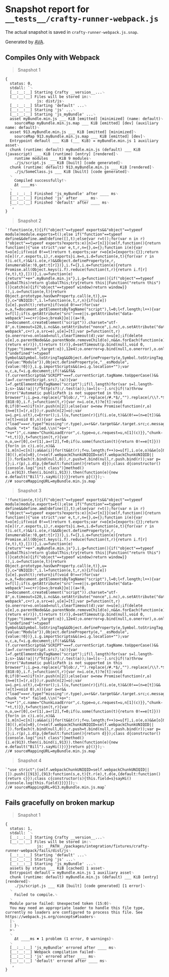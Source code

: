 # Snapshot report for `__tests__/crafty-runner-webpack.js`

The actual snapshot is saved in `crafty-runner-webpack.js.snap`.

Generated by [AVA](https://avajs.dev).

## Compiles Only with Webpack

> Snapshot 1

    {
      status: 0,
      stdall: `␊
      [__:__:__] Starting Crafty __version__...␊
      [__:__:__] Files will be stored in:␊
                  js: dist/js␊
      [__:__:__] Starting 'default' ...␊
      [__:__:__] Starting 'js' ...␊
      [__:__:__] Starting 'js_myBundle' ...␊
      asset myBundle.min.js ___ KiB [emitted] [minimized] (name: default)␊
        sourceMap myBundle.min.js.map ___ KiB [emitted] [dev] (auxiliary name: default)␊
      asset 913.myBundle.min.js ___ KiB [emitted] [minimized]␊
        sourceMap 913.myBundle.min.js.map ___ KiB [emitted] [dev]␊
      Entrypoint default ___ KiB (___ KiB) = myBundle.min.js 1 auxiliary asset␊
      chunk (runtime: default) myBundle.min.js (default) ___ KiB (javascript) ___ KiB (runtime) [entry] [rendered]␊
        runtime modules ___ KiB 9 modules␊
        ./js/script.js ___ KiB [built] [code generated]␊
      chunk (runtime: default) 913.myBundle.min.js ___ KiB [rendered]␊
        ./js/SomeClass.js ___ KiB [built] [code generated]␊
      ␊
        Compiled successfully!␊
        Δt ____ms␊
      ␊
      [__:__:__] Finished 'js_myBundle' after ____ ms␊
      [__:__:__] Finished 'js' after ____ ms␊
      [__:__:__] Finished 'default' after ____ ms␊
      `,
    }

> Snapshot 2

    `!function(e,t){if("object"==typeof exports&&"object"==typeof module)module.exports=t();else if("function"==typeof define&&define.amd)define([],t);else{var r=t();for(var n in r)("object"==typeof exports?exports:e)[n]=r[n]}}(self,function(){return function(){"use strict";var e,t,r,n={},o={};function i(e){var t=o[e];if(void 0!==t)return t.exports;var r=o[e]={exports:{}};return n[e](r,r.exports,i),r.exports}i.m=n,i.d=function(e,t){for(var r in t)i.o(t,r)&&!i.o(e,r)&&Object.defineProperty(e,r,{enumerable:!0,get:t[r]})},i.f={},i.e=function(e){return Promise.all(Object.keys(i.f).reduce(function(t,r){return i.f[r](e,t),t},[]))},i.u=function(e){return""+e+".myBundle.min.js"},i.g=function(){if("object"==typeof globalThis)return globalThis;try{return this||Function("return this")()}catch(e){if("object"==typeof window)return window}}(),i.o=function(e,t){return Object.prototype.hasOwnProperty.call(e,t)},u={},c="UNIQID:",i.l=function(e,t,r,n){if(u[e]){u[e].push(t);return}if(void 0!==r)for(var o,a,f=document.getElementsByTagName("script"),l=0;l<f.length;l++){var s=f[l];if(s.getAttribute("src")==e||s.getAttribute("data-webpack")==c+r){o=s;break}}o||(a=!0,(o=document.createElement("script")).charset="utf-8",o.timeout=120,i.nc&&o.setAttribute("nonce",i.nc),o.setAttribute("data-webpack",c+r),o.src=e),u[e]=[t];var p=function(t,r){o.onerror=o.onload=null,clearTimeout(d);var n=u[e];if(delete u[e],o.parentNode&&o.parentNode.removeChild(o),n&&n.forEach(function(e){return e(r)}),t)return t(r)},d=setTimeout(p.bind(null,void 0,{type:"timeout",target:o}),12e4);o.onerror=p.bind(null,o.onerror),o.onload=p.bind(null,o.onload),a&&document.head.appendChild(o)},i.r=function(e){"undefined"!=typeof Symbol&&Symbol.toStringTag&&Object.defineProperty(e,Symbol.toStringTag,{value:"Module"}),Object.defineProperty(e,"__esModule",{value:!0})},i.g.importScripts&&(a=i.g.location+"");var u,c,a,f=i.g.document;if(!a&&f&&(f.currentScript&&"SCRIPT"===f.currentScript.tagName.toUpperCase()&&(a=f.currentScript.src),!a)){var l=f.getElementsByTagName("script");if(l.length)for(var s=l.length-1;s>-1&&(!a||!/^http(s?):/.test(a));)a=l[s--].src}if(!a)throw Error("Automatic publicPath is not supported in this browser");i.p=a.replace(/^blob:/,"").replace(/#.*$/,"").replace(/\\?.*$/,"").replace(/\\/[^\\/]+$/,"/"),e={818:0},i.f.j=function(t,r){var n=i.o(e,t)?e[t]:void 0;if(0!==n)if(n)r.push(n[2]);else{var o=new Promise(function(r,o){n=e[t]=[r,o]});r.push(n[2]=o);var u=i.p+i.u(t),c=Error();i.l(u,function(r){if(i.o(e,t)&&(0!==(n=e[t])&&(e[t]=void 0),n)){var o=r&&("load"===r.type?"missing":r.type),u=r&&r.target&&r.target.src;c.message="Loading chunk "+t+" failed.\\n("+o+": "+u+")",c.name="ChunkLoadError",c.type=o,c.request=u,n[1](c)}},"chunk-"+t,t)}},t=function(t,r){var n,o,u=r[0],c=r[1],a=r[2],f=0;if(u.some(function(t){return 0!==e[t]})){for(n in c)i.o(c,n)&&(i.m[n]=c[n]);a&&a(i)}for(t&&t(r);f<u.length;f++)o=u[f],i.o(e,o)&&e[o]&&e[o][0](),e[o]=0},(r=self.webpackChunkUNIQID=self.webpackChunkUNIQID||[]).forEach(t.bind(null,0)),r.push=t.bind(null,r.push.bind(r));var p={};i.r(p),i.d(p,{default:function(){return d}});class d{constructor(){console.log("init class")}method(){i.e(913).then(i.bind(i,913)).then(function(e){new e.default("Bill").sayHi()})}}return p}()});␊
    //# sourceMappingURL=myBundle.min.js.map`

> Snapshot 3

    `!function(e,t){if("object"==typeof exports&&"object"==typeof module)module.exports=t();else if("function"==typeof define&&define.amd)define([],t);else{var r=t();for(var n in r)("object"==typeof exports?exports:e)[n]=r[n]}}(self,function(){return function(){"use strict";var e,t,r,n={},o={};function i(e){var t=o[e];if(void 0!==t)return t.exports;var r=o[e]={exports:{}};return n[e](r,r.exports,i),r.exports}i.m=n,i.d=function(e,t){for(var r in t)i.o(t,r)&&!i.o(e,r)&&Object.defineProperty(e,r,{enumerable:!0,get:t[r]})},i.f={},i.e=function(e){return Promise.all(Object.keys(i.f).reduce(function(t,r){return i.f[r](e,t),t},[]))},i.u=function(e){return""+e+".myBundle.min.js"},i.g=function(){if("object"==typeof globalThis)return globalThis;try{return this||Function("return this")()}catch(e){if("object"==typeof window)return window}}(),i.o=function(e,t){return Object.prototype.hasOwnProperty.call(e,t)},u={},c="UNIQID:",i.l=function(e,t,r,n){if(u[e]){u[e].push(t);return}if(void 0!==r)for(var o,a,f=document.getElementsByTagName("script"),l=0;l<f.length;l++){var s=f[l];if(s.getAttribute("src")==e||s.getAttribute("data-webpack")==c+r){o=s;break}}o||(a=!0,(o=document.createElement("script")).charset="utf-8",o.timeout=120,i.nc&&o.setAttribute("nonce",i.nc),o.setAttribute("data-webpack",c+r),o.src=e),u[e]=[t];var p=function(t,r){o.onerror=o.onload=null,clearTimeout(d);var n=u[e];if(delete u[e],o.parentNode&&o.parentNode.removeChild(o),n&&n.forEach(function(e){return e(r)}),t)return t(r)},d=setTimeout(p.bind(null,void 0,{type:"timeout",target:o}),12e4);o.onerror=p.bind(null,o.onerror),o.onload=p.bind(null,o.onload),a&&document.head.appendChild(o)},i.r=function(e){"undefined"!=typeof Symbol&&Symbol.toStringTag&&Object.defineProperty(e,Symbol.toStringTag,{value:"Module"}),Object.defineProperty(e,"__esModule",{value:!0})},i.g.importScripts&&(a=i.g.location+"");var u,c,a,f=i.g.document;if(!a&&f&&(f.currentScript&&"SCRIPT"===f.currentScript.tagName.toUpperCase()&&(a=f.currentScript.src),!a)){var l=f.getElementsByTagName("script");if(l.length)for(var s=l.length-1;s>-1&&(!a||!/^http(s?):/.test(a));)a=l[s--].src}if(!a)throw Error("Automatic publicPath is not supported in this browser");i.p=a.replace(/^blob:/,"").replace(/#.*$/,"").replace(/\\?.*$/,"").replace(/\\/[^\\/]+$/,"/"),e={818:0},i.f.j=function(t,r){var n=i.o(e,t)?e[t]:void 0;if(0!==n)if(n)r.push(n[2]);else{var o=new Promise(function(r,o){n=e[t]=[r,o]});r.push(n[2]=o);var u=i.p+i.u(t),c=Error();i.l(u,function(r){if(i.o(e,t)&&(0!==(n=e[t])&&(e[t]=void 0),n)){var o=r&&("load"===r.type?"missing":r.type),u=r&&r.target&&r.target.src;c.message="Loading chunk "+t+" failed.\\n("+o+": "+u+")",c.name="ChunkLoadError",c.type=o,c.request=u,n[1](c)}},"chunk-"+t,t)}},t=function(t,r){var n,o,u=r[0],c=r[1],a=r[2],f=0;if(u.some(function(t){return 0!==e[t]})){for(n in c)i.o(c,n)&&(i.m[n]=c[n]);a&&a(i)}for(t&&t(r);f<u.length;f++)o=u[f],i.o(e,o)&&e[o]&&e[o][0](),e[o]=0},(r=self.webpackChunkUNIQID=self.webpackChunkUNIQID||[]).forEach(t.bind(null,0)),r.push=t.bind(null,r.push.bind(r));var p={};i.r(p),i.d(p,{default:function(){return d}});class d{constructor(){console.log("init class")}method(){i.e(913).then(i.bind(i,913)).then(function(e){new e.default("Bill").sayHi()})}}return p}()});␊
    //# sourceMappingURL=myBundle.min.js.map`

> Snapshot 4

    `"use strict";(self.webpackChunkUNIQID=self.webpackChunkUNIQID||[]).push([[913],{913:function(s,e,t){t.r(e),t.d(e,{default:function(){return c}});class c{constructor(s){this.field=s}sayHi(){console.log(this.field)}}}}]);␊
    //# sourceMappingURL=913.myBundle.min.js.map`

## Fails gracefully on broken markup

> Snapshot 1

    {
      status: 1,
      stdall: `␊
      [__:__:__] Starting Crafty __version__...␊
      [__:__:__] Files will be stored in:␊
                  js: __PATH__/packages/integration/fixtures/crafty-runner-webpack/fails/dist/js␊
      [__:__:__] Starting 'default' ...␊
      [__:__:__] Starting 'js' ...␊
      [__:__:__] Starting 'js_myBundle' ...␊
      assets by status ___ KiB [cached] 1 asset␊
      Entrypoint default = myBundle.min.js 1 auxiliary asset␊
      chunk (runtime: default) myBundle.min.js (default) ___ KiB [entry] [rendered]␊
        ./js/script.js ___ KiB [built] [code generated] [1 error]␊
      ␊
        Failed to compile.␊
      ␊
      Module parse failed: Unexpected token (15:0)␊
      You may need an appropriate loader to handle this file type, currently no loaders are configured to process this file. See https://webpack.js.org/concepts#loaders␊
      |␊
      | }␊
      >␊
      ␊
        Δt ____ms ✖ 1 problem (1 error, 0 warnings)␊
      ␊
      [__:__:__] 'js_myBundle' errored after ____ ms␊
      [__:__:__] Webpack compilation failed␊
      [__:__:__] 'js' errored after ____ ms␊
      [__:__:__] 'default' errored after ____ ms␊
      `,
    }
